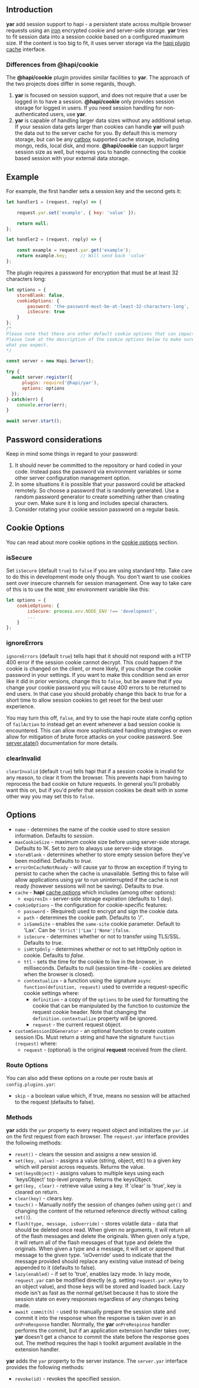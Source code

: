 
## Introduction

**yar** add session support to hapi - a persistent state across multiple browser requests using an [iron](https://github.com/hapijs/iron) encrypted cookie and server-side storage. **yar** tries to fit session data into a session cookie based  on a configured maximum size. If the content is too big to fit, it uses server storage via the [hapi plugin cache](https://hapi.dev/api#-servercacheoptions) interface.

### Differences from @hapi/cookie

The **@hapi/cookie** plugin provides similar facilities to **yar**. The approach of the two projects does differ in some regards, though.  
1. **yar** is focused on session support, and does not require that a user be logged in to have a session. **@hapi/cookie** only provides session storage for logged in users.  If you need session handling for non-authenticated users, use **yar**.
1. **yar** is capable of handling larger data sizes without any additional setup.  If your session data gets larger than cookies can handle **yar** will push the data out to the server cache for you.  By default this is memory storage, but can be any [catbox](https://github.com/hapijs/catbox) supported cache storage, including mongo, redis, local disk, and more.  **@hapi/cookie** can support larger session size as well, but requires you to handle connecting the cookie based session with your external data storage.

## Example

For example, the first handler sets a session key and the second gets it:
```js
let handler1 = (request, reply) => {

    request.yar.set('example', { key: 'value' });

    return null;
};

let handler2 = (request, reply) => {

    const example = request.yar.get('example');
    return example.key;     // Will send back 'value'
};
```

The plugin requires a password for encryption that must be at least 32 characters long:
```js
let options = {
    storeBlank: false,
    cookieOptions: {
        password: 'the-password-must-be-at-least-32-characters-long',
        isSecure: true
    }
};
/*
Please note that there are other default cookie options that can impact your security.
Please look at the description of the cookie options below to make sure this is doing
what you expect.
*/

const server = new Hapi.Server();

try {
  await server.register({
      plugin: require('@hapi/yar'),
      options: options
  });
} catch(err) {
    console.error(err);
}

await server.start();
```

## Password considerations

Keep in mind some things in regard to your password:

1. It should never be committed to the repository or hard coded in your code.  Instead pass the password via environment variables or some other server configuration management option.
1. In some situations it is possible that your password could be attacked remotely.  So choose a password that is randomly generated.  Use a random password generator to create something rather than creating your own.  Make sure it is long and includes special characters.
1. Consider rotating your cookie session password on a regular basis.

## Cookie Options

You can read about more cookie options in the [cookie options](#options) section.

### isSecure

Set `isSecure` (default `true`) to `false` if you are using standard http. Take care to do this in development mode only though. You don't want to use cookies sent over insecure channels for session management.  One way to take care of this is to use the `NODE_ENV` environment variable like this:

```js
let options = {
    cookieOptions: {
        isSecure: process.env.NODE_ENV !== 'development',
        ...
    }
};
```

### ignoreErrors

`ignoreErrors` (default `true`) tells hapi that it should not respond with a HTTP 400 error if the session cookie cannot decrypt.  This could happen if the cookie is changed on the client, or more likely, if you change the cookie password in your settings.  If you want to make this condition send an error like it did in prior versions, change this to `false`, but be aware that if you change your cookie password you will cause 400 errors to be returned to end users.  In that case you should probably change this back to true for a short time to allow session cookies to get reset for the best user experience.

You may turn this off, `false`, and try to use the hapi route state config option of `failAction` to instead get an event whenever a bad session cookie is encountered.  This can allow more sophisticated handling strategies or even allow for mitigation of brute force attacks on your cookie password.  See [server.state()](https://hapi.dev/api#-serverstatename-options) documentation for more details.

### clearInvalid

`clearInvalid` (default `true`) tells hapi that if a session cookie is invalid for any reason, to clear it from the browser.  This prevents hapi from having to reprocess the bad cookie on future requests.  In general you'll probably want this on, but if you'd prefer that session cookies be dealt with in some other way you may set this to `false`.

## Options

- `name` - determines the name of the cookie used to store session information. Defaults to _session_.
- `maxCookieSize` - maximum cookie size before using server-side storage. Defaults to 1K. Set to zero to always use server-side storage.
- `storeBlank` - determines whether to store empty session before they've been modified. Defaults to _true_.
- `errorOnCacheNotReady` - will cause yar to throw an exception if trying to persist to cache when the cache is unavailable. Setting this to false will allow applications using yar to run uninterrupted if the cache is not ready (however sessions will not be saving). Defaults to _true_.
- `cache` - **hapi** [cache options](https://hapi.dev/api#-servercacheoptions) which includes
  (among other options):
    - `expiresIn` - server-side storage expiration (defaults to 1 day).
- `cookieOptions` - the configuration for cookie-specific features:
    - `password` - (Required) used to encrypt and sign the cookie data.
    - `path` - determines the cookie path. Defaults to _'/'_.
    - `isSameSite` - enables the `same-site` cookie parameter.  Default to 'Lax'.  Can be `'Strict'|'Lax'|'None'|false`.
    - `isSecure` - determines whether or not to transfer using TLS/SSL. Defaults to _true_.
    - `isHttpOnly` - determines whether or not to set HttpOnly option in cookie. Defaults to _false_.
    - `ttl` - sets the time for the cookie to live in the browser, in milliseconds.  Defaults to null (session time-life - cookies are deleted when the browser is closed).
    - `contextualize` - a function using the signature `async function(definition, request)` used to override a request-specific cookie settings where:
        - `definition` - a copy of the `options` to be used for formatting the cookie that can be manipulated by the function to customize the request cookie header. Note that changing the `definition.contextualize` property will be ignored.
        - `request` - the current request object.
- `customSessionIDGenerator` - an optional function to create custom session IDs. Must return a string and have the signature `function (request)` where:
    - `request` - (optional) is the original **request** received from the client.

### Route Options
You can also add these options on a route per route basis at `config.plugins.yar`:

- `skip` - a boolean value which, if true, means no session will be attached to the request (defaults to false).


### Methods

**yar** adds the `yar` property to every request object and initializes the `yar.id` on the first request from each browser. The `request.yar` interface provides the following methods:

- `reset()` - clears the session and assigns a new session id.
- `set(key, value)` - assigns a value (string, object, etc) to a given key which will persist across requests.  Returns the value.
- `set(keysObject)` - assigns values to multiple keys using each 'keysObject' top-level property. Returns the keysObject.
- `get(key, clear)` - retrieve value using a key. If 'clear' is 'true', key is cleared on return.
- `clear(key)` - clears key.
- `touch()` - Manually notify the session of changes (when using `get()` and changing the content of the returned reference directly without calling `set()`).
- `flash(type, message, isOverride)` - stores volatile data - data that should be deleted once read. When given no arguments, it will return all of the flash messages and delete the originals. When given only a type, it will return all of the flash messages of that type and delete the originals. When given a type and a message, it will set or append that message to the given type. 'isOverride' used to indicate that the message provided should replace any existing value instead of being appended to it (defaults to false).
- `lazy(enabled)` - if set to 'true', enables lazy mode. In lazy mode, `request.yar` can be modified directly (e.g. setting `request.yar.myKey` to an object value), and those keys will be stored and loaded back. Lazy mode isn't as fast as the normal get/set because it has to store the session state on every responses regardless of any changes being made.
- `await commit(h)` - used to manually prepare the session state and commit it into the response when the response is taken over in an `onPreResponse` handler. Normally, the **yar** `onPreRespinse` handler performs the commit, but if an application extension handler takes over, **yar** doesn't get a chance to commit the state before the response goes out. The method requires the hapi `h` toolkit argument available in the extension handler.

**yar** adds the `yar` property to the server instance. The `server.yar` interface provides the following methods:

- `revoke(id)` - revokes the specified session.
